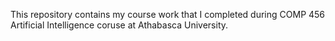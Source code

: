 This repository contains my course work that I completed during COMP 456 Artificial Intelligence coruse at Athabasca University.
